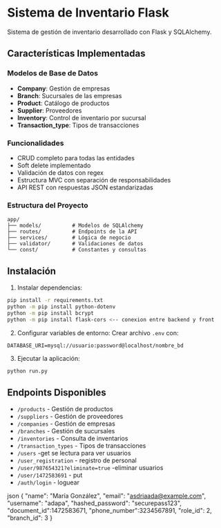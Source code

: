 ﻿# Sistema de Inventario Flask

Sistema de gestión de inventario desarrollado con Flask y SQLAlchemy.

## Características Implementadas

### Modelos de Base de Datos
- **Company**: Gestión de empresas
- **Branch**: Sucursales de las empresas
- **Product**: Catálogo de productos
- **Supplier**: Proveedores
- **Inventory**: Control de inventario por sucursal
- **Transaction_type**: Tipos de transacciones

### Funcionalidades
- CRUD completo para todas las entidades
- Soft delete implementado
- Validación de datos con regex
- Estructura MVC con separación de responsabilidades
- API REST con respuestas JSON estandarizadas

### Estructura del Proyecto
```
app/
├── models/          # Modelos de SQLAlchemy
├── routes/          # Endpoints de la API
├── services/        # Lógica de negocio
├── validator/       # Validaciones de datos
└── const/           # Constantes y consultas
```

## Instalación

1. Instalar dependencias:
```bash
pip install -r requirements.txt
python -m pip install python-dotenv
python -m pip install bcrypt
python -m pip install flask-cors <-- conexion entre backend y front

```

2. Configurar variables de entorno:
Crear archivo `.env` con:
```
DATABASE_URI=mysql://usuario:password@localhost/nombre_bd
```

3. Ejecutar la aplicación:
```bash
python run.py
```

## Endpoints Disponibles

- `/products` - Gestión de productos
- `/suppliers` - Gestión de proveedores
- `/companies` - Gestión de empresas
- `/branches` - Gestión de sucursales
- `/inventories` - Consulta de inventarios
- `/transaction_types` - Tipos de transacciones
- `/users` -get  se lectura para ver usuarios
- `/user_registration` - registro de personal
- `/user/987654321?eliminate=true` -eliminar usuarios
- `/user/1472583691` - put
- `/auth/login` - loguear

json
{
  "name": "María González",
  "email": "asdriaada@example.com",
  "username": "adapa",
  "hashed_password": "securepass123",
  "document_id":1472583671,
  "phone_number":3234567891,
  "role_id": 2,
  "branch_id": 3
}

